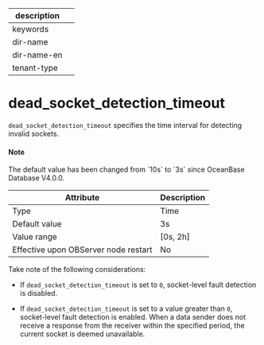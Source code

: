 | description ||
|---|---|
| keywords ||
| dir-name ||
| dir-name-en ||
| tenant-type ||

# dead_socket_detection_timeout


`dead_socket_detection_timeout` specifies the time interval for detecting invalid sockets.


<main id="notice" type='explain'>
  <h4>Note</h4>
  <p>The default value has been changed from `10s` to `3s` since OceanBase Database V4.0.0. </p>
</main>

| **Attribute** | **Description** |
|------------------|------------|
| Type | Time |
| Default value | 3s |
| Value range | \[0s, 2h] |
| Effective upon OBServer node restart | No |

Take note of the following considerations:

* If `dead_socket_detection_timeout` is set to `0`, socket-level fault detection is disabled.



* If `dead_socket_detection_timeout` is set to a value greater than `0`, socket-level fault detection is enabled. When a data sender does not receive a response from the receiver within the specified period, the current socket is deemed unavailable.





